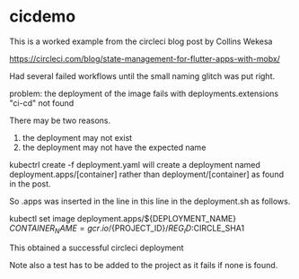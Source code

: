 # cicdemo

This is a worked example from the circleci blog post by Collins Wekesa

https://circleci.com/blog/state-management-for-flutter-apps-with-mobx/

Had several failed workflows until the small naming glitch was put right.

problem: the deployment of the image fails with deployments.extensions "ci-cd" not found

There may be two reasons.
1. the deployment may not exist
2. the deployment may not have the expected name

 kubectrl create -f deployment.yaml 
 will create a deployment named deployment.apps/[container] rather than deployment/[container] as found in the post. 
 
 So .apps was inserted in the line in this line in the deployment.sh as follows.

 kubectl set image deployment.apps/${DEPLOYMENT_NAME} ${CONTAINER_NAME}=gcr.io/${PROJECT_ID}/${REG_ID}:$CIRCLE_SHA1 

 This obtained a successful circleci deployment

 Note also a test has to be added to the project as it fails if none is found.


